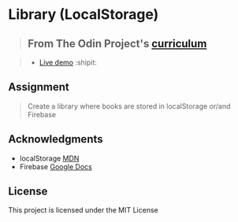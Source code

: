 # Library (LocalStorage)

> ## From The Odin Project's [curriculum](https://www.theodinproject.com/courses/javascript/lessons/library)

> - [Live demo](https://igorashs.github.io/library/) :shipit:

## Assignment
> Create a library where books are stored in localStorage or/and Firebase

## Acknowledgments
- localStorage [MDN](https://developer.mozilla.org/en-US/docs/Web/API/Web_Storage_API/Using_the_Web_Storage_API)
- Firebase [Google Docs](https://firebase.google.com/docs/?authuser=0)
## License
This project is licensed under the MIT License
